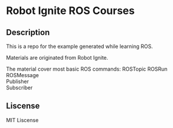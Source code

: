 # Robot Ignite ROS Courses

## Description

This is a repo for the example generated while learning ROS.

Materials are originated from Robot Ignite.

The material cover most basic ROS commands:
ROSTopic 
ROSRun  
ROSMessage  
Publisher  
Subscriber

## Liscense
MIT Liscense
